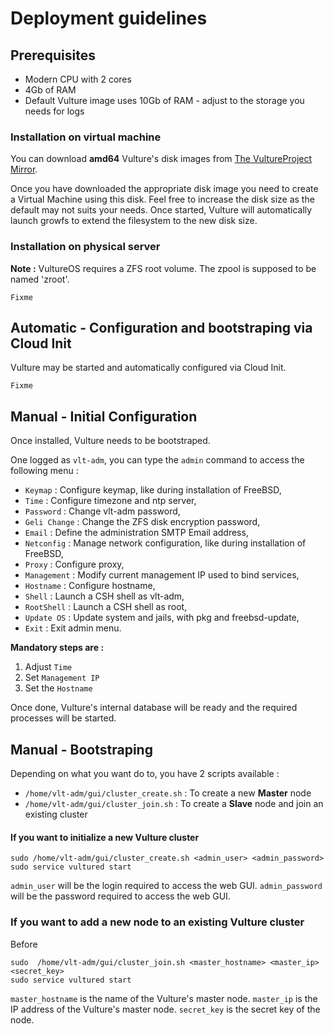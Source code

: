 # Deployment guidelines

## Prerequisites

- Modern CPU with 2 cores
- 4Gb of RAM
- Default Vulture image uses 10Gb of RAM - adjust to the storage you needs for logs

### Installation on virtual machine

You can download **amd64** Vulture's disk images from [The VultureProject Mirror](http://hbsd.vultureproject.org/13-stable/amd64/amd64/BUILD-LATEST/).

Once you have downloaded the appropriate disk image you need to create a Virtual Machine using this disk. Feel free to increase the disk size as the default may not suits your needs. Once started, Vulture will automatically launch growfs to extend the filesystem to the new disk size.

### Installation on physical server

**Note :** VultureOS requires a ZFS root volume. The zpool is supposed to be named 'zroot'.

`Fixme`

## Automatic - Configuration and bootstraping via Cloud Init

Vulture may be started and automatically configured via Cloud Init.

`Fixme`

## Manual - Initial Configuration

Once installed, Vulture needs to be bootstraped.

One logged as `vlt-adm`, you can type the `admin` command to access the following menu :

 - `Keymap` : Configure keymap, like during installation of FreeBSD,
 - `Time` : Configure timezone and ntp server,
 - `Password` : Change vlt-adm password,
 - `Geli Change` : Change the ZFS disk encryption password,
 - `Email` : Define the administration SMTP Email address,
 - `Netconfig` : Manage network configuration, like during installation of FreeBSD,
 - `Proxy` : Configure proxy,
 - `Management` : Modify current management IP used to bind services,
 - `Hostname` : Configure hostname,
 - `Shell` : Launch a CSH shell as vlt-adm,
 - `RootShell` : Launch a CSH shell as root,
 - `Update OS` : Update system and jails, with pkg and freebsd-update,
 - `Exit` : Exit admin menu.

**Mandatory steps are :**

1. Adjust `Time`
2. Set `Management IP`
3. Set the `Hostname`

Once done, Vulture's internal database will be ready and the required processes will be started.

## Manual - Bootstraping

Depending on what you want do to, you have 2 scripts available :
 - `/home/vlt-adm/gui/cluster_create.sh` : To create a new **Master** node
 - `/home/vlt-adm/gui/cluster_join.sh` : To create a **Slave** node and join an existing cluster

#### If you want to initialize a new Vulture cluster

```
sudo /home/vlt-adm/gui/cluster_create.sh <admin_user> <admin_password>
sudo service vultured start
```
`admin_user` will be the login required to access the web GUI.
`admin_password` will be the password required to access the web GUI.


### If you want to add a new node to an existing Vulture cluster

Before

```
sudo  /home/vlt-adm/gui/cluster_join.sh <master_hostname> <master_ip> <secret_key>
sudo service vultured start
```
`master_hostname` is the name of the Vulture's master node.
`master_ip`  is the IP address of the Vulture's master node.
`secret_key` is the secret key of the node.


